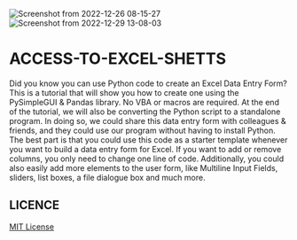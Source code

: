 ![Screenshot from 2022-12-26 08-15-27](https://user-images.githubusercontent.com/90656786/209512060-f7958035-bbd6-436a-8277-c083d98a623f.png)![Screenshot from 2022-12-29 13-08-03](https://user-images.githubusercontent.com/90656786/209942892-18cd5557-1b84-4d5f-9c3d-6c08b228fc94.png)


# ACCESS-TO-EXCEL-SHETTS
Did you know you can use Python code to create an Excel Data Entry Form? This is a tutorial that will show you how to create one using the PySimpleGUI & Pandas library. No VBA or macros are required. At the end of the tutorial, we will also be converting the Python script to a standalone program. In doing so, we could share this data entry form with colleagues & friends, and they could use our program without having to install Python. The best part is that you could use this code as a starter template whenever you want to build a data entry form for Excel. If you want to add or remove columns, you only need to change one line of code. Additionally, you could also easily add more elements to the user form, like Multiline Input Fields, sliders, list boxes, a file dialogue box and much more.
## LICENCE
[MIT License](LICENCE)

